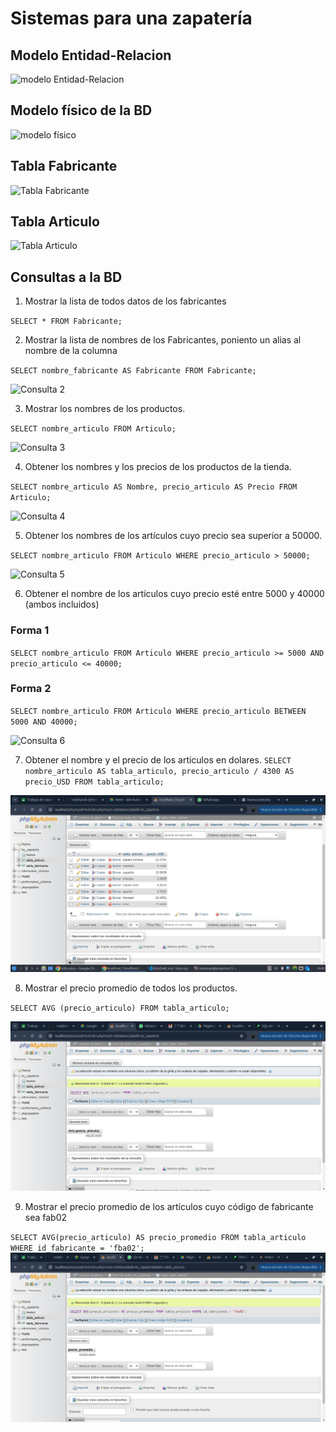 # Sistemas para una zapatería

## Modelo Entidad-Relacion

![modelo Entidad-Relacion](img/bd_zapateria.png "Modelo Entidad-Relación")

## Modelo físico de la BD

![modelo físico](img/modelo_fisico.png "Modelo físico de la BD")

## Tabla Fabricante

![Tabla Fabricante](img/tabla_fabricante.png "Tabla Fabricante")

## Tabla Articulo
![Tabla Articulo](img/tabla_articulo.png "Tabla Articulo")

## Consultas a la BD

1. Mostrar la lista de todos datos de los fabricantes

`SELECT * FROM Fabricante;`

2. Mostrar la lista de nombres de los Fabricantes, poniento un alias al nombre de la columna

`SELECT nombre_fabricante AS Fabricante FROM Fabricante;`

![Consulta 2](img/consulta_2.png "Consulta 2")

3. Mostrar los nombres de los productos.

`SELECT nombre_articulo FROM Articulo;`

![Consulta 3](img/consulta_3.png "Consulta 3")

4. Obtener los nombres y los precios de los productos de la tienda.

`SELECT nombre_articulo AS Nombre, precio_articulo AS Precio FROM Articulo;`

![Consulta 4](img/consulta_4.png "Consulta 4")

5. Obtener los nombres de los artículos cuyo precio sea superior a 50000.

`SELECT nombre_articulo FROM Articulo WHERE precio_articulo > 50000;`

![Consulta 5](img/consulta_5.png  "Consulta 5")

6. Obtener el nombre de los artículos cuyo precio esté entre 5000 y 40000 (ambos incluidos)

### Forma 1
`SELECT nombre_articulo FROM Articulo WHERE precio_articulo >= 5000 AND precio_articulo <= 40000;`

### Forma 2
`SELECT nombre_articulo FROM Articulo WHERE precio_articulo BETWEEN 5000 AND 40000;`

![Consulta 6](img/consulta_6.png  "Consulta 6")

7. Obtener el nombre y el precio de los articulos en dolares.
`SELECT nombre_articulo AS tabla_articulo, precio_articulo / 4300 AS precio_USD FROM tabla_articulo;`

![Consulta 7]( img/consulta_7.png  "Consulta 7")

8. Mostrar el precio promedio de todos los productos.

`SELECT AVG (precio_articulo) FROM tabla_articulo;`

![Consulta 8 ]( img/consulta_8.png  "Consulta 8")

9. Mostrar el precio promedio de los artículos cuyo código de fabricante sea fab02

`SELECT AVG(precio_articulo) AS precio_promedio FROM tabla_articulo WHERE id_fabricante = 'fba02';`
![Consulta 9 ]( img/consulta_9.png  "Consulta 9")
